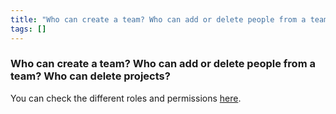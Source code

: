 ```yaml
---
title: "Who can create a team? Who can add or delete people from a team? Who can delete projects?"
tags: []
---
```


### Who can create a team? Who can add or delete people from a team? Who can delete projects?
You can check the different roles and permissions [here](../app/features/teams.md#team-roles-and-permissions).